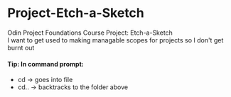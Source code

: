 # Project-Etch-a-Sketch
Odin Project Foundations Course Project: Etch-a-Sketch
<br>
I want to get used to making managable scopes for projects so I don't get burnt out
  <h4>Tip: In command prompt:</h4>
<ul>

  <li>
    cd -> goes into file
  </li>
  <li>cd.. -> backtracks to the folder above </li>
</ul>
